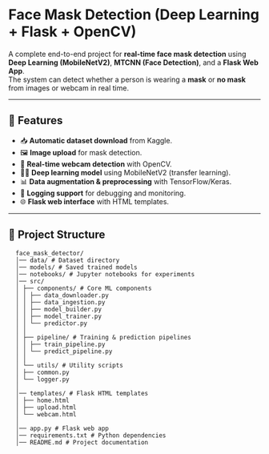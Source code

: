 #  Face Mask Detection (Deep Learning + Flask + OpenCV)

A complete end-to-end project for **real-time face mask detection** using **Deep Learning (MobileNetV2)**, **MTCNN (Face Detection)**, and a **Flask Web App**.  
The system can detect whether a person is wearing a **mask** or **no mask** from images or webcam in real time.  

---

## 🚀 Features
- 📥 **Automatic dataset download** from Kaggle.  
- 🖼️ **Image upload** for mask detection.  
- 🎥 **Real-time webcam detection** with OpenCV.  
- 🧑‍💻 **Deep learning model** using MobileNetV2 (transfer learning).  
- 📊 **Data augmentation & preprocessing** with TensorFlow/Keras.  
- 📝 **Logging support** for debugging and monitoring.  
- 🌐 **Flask web interface** with HTML templates.  

---

## 📂 Project Structure
```  
  face_mask_detector/
  │── data/ # Dataset directory
  │── models/ # Saved trained models
  │── notebooks/ # Jupyter notebooks for experiments
  │── src/
  │ ├── components/ # Core ML components
  │ │ ├── data_downloader.py
  │ │ ├── data_ingestion.py
  │ │ ├── model_builder.py
  │ │ ├── model_trainer.py
  │ │ └── predictor.py
  │ │
  │ ├── pipeline/ # Training & prediction pipelines
  │ │ ├── train_pipeline.py
  │ │ └── predict_pipeline.py
  │ │
  │ └── utils/ # Utility scripts
  │ ├── common.py
  │ └── logger.py
  │
  │── templates/ # Flask HTML templates
  │ ├── home.html
  │ ├── upload.html
  │ └── webcam.html
  │
  │── app.py # Flask web app
  │── requirements.txt # Python dependencies
  │── README.md # Project documentation
```
